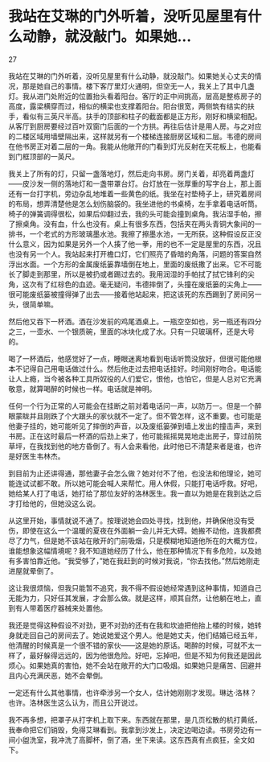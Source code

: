 # 我站在艾琳的门外听着，没听见屋里有什么动静，就没敲门。如果她...

27

我站在艾琳的门外听着，没听见屋里有什么动静，就没敲门。如果她关心丈夫的情况，那是她自己的事情。楼下客厅里灯火通明，但空无一人，我关上了其中几盏灯。我从进门处附近的位置抬头看着阳台。客厅的正中间挑高，层高是整栋房子的高度，露梁横穿而过，相似的横梁也支撑着阳台。阳台很宽，两侧筑有结实的扶手，看似有三英尺半高。扶手的顶部和柱子的截面都是正方形，刚好和横梁相配。从客厅到厨房要经过百叶双窗门后面的一个方拱。再往后估计是用人房。与之对应的二楼区域用墙壁隔出来，这样就另有一个楼梯连接厨房区域和二层。韦德的房间在他书房正对着二层的一角。我能从他敞开的门看到灯光反射在天花板上，也能看到门框顶部的一英尺。

我关上了所有的灯，只留一盏落地灯，然后走向书房。房门关着，却亮着两盏灯——皮沙发一侧的落地灯和一盏带罩台灯。台灯放在一张厚重的写字台上，那上面还有一台打字机，旁边杂乱地堆着一些黄色的纸。我坐在衬垫椅子上，研究着房间的布局，想弄清楚他是怎么划伤脑袋的。我坐进他的书桌椅，左手拿着电话听筒。椅子的弹簧调得很松，如果后仰翻过去，我的头可能会撞到桌角。我沾湿手帕，擦了擦桌角。没有血，什么也没有。桌上有很多东西，包括夹在两头青铜大象间的一排书，一个老式的方形玻璃墨水池。我擦了擦墨水池，一无所获。这种假设反正没什么意义，因为如果是另外一个人揍了他一拳，用的也不一定是屋里的东西，况且也没有另一个人。我站起来打开檐口灯，它们照亮了昏暗的角落，问题的答案自然浮出水面。一个方形的金属废纸篓靠墙倒在地上，里面的废纸撒了出来。它不可能长了脚走到那里，所以是被扔或者踢过去的。我用润湿的手帕拭了拭它锋利的尖角，这次有了红棕色的血迹。毫无疑问，韦德摔倒了，头撞在废纸篓的尖角上——很可能废纸篓被撞得弹了出去——接着他站起来，把这该死的东西踢到了房间另一头，很简单嘛。

然后他又吞下一杯酒。酒在沙发前的鸡尾酒桌上。一瓶空空如也，另一瓶还有四分之三，一壶水、一个银质碗，里面的冰块化成了水。只有一只玻璃杯，还是大号的。

喝了一杯酒后，他感觉好了一点，睡眼迷离地看到电话听筒没放好，但很可能他根本不记得自己用电话做过什么。然后他走过去把电话挂好。时间刚好吻合。电话能让人上瘾，当今被各种工具所奴役的人们爱它，恨他，也怕它，但是人总对它充满敬意，就算喝醉的时候也一样。电话就是神明。

任何一个行为正常的人可能会在挂断之前对着电话问一声，以防万一。但是一个醉眼蒙眬并且刚跌了个大跟头的家伙就不一定了。但不管怎样，这不重要。也可能是他妻子挂的，她可能听见了摔倒的声音，以及废纸篓弹到墙上发出的撞击声，来到书房。正在这时最后一杯酒的后劲上来了，他可能摇摇晃晃地走出房子，穿过前院草坪，在我找到他的地方昏倒了。有人会来看他，此时他已不清楚来者是谁，也许是好医生韦林杰。

到目前为止还讲得通，那他妻子会怎么做？她对付不了他，也没法和他理论，她可能连试试都不敢。所以她可能会喊人来帮忙。用人休假，只能打电话呼救。好吧，她给某人打了电话，她打给了那位友好的洛林医生。我一直以为她是在我到达之后才打给他的，但她没这么说。

从这里开始，事情就说不通了。按理说她会四处寻找，找到他，并确保他没有受伤，即使在这么一个温暖的夏夜在外面躺一会儿并无大碍。她搬不动他，连我都费尽了力气，但是她不该站在敞开的门前吸烟，只是模糊地知道他所在的大概方位，谁能想象这幅情境呢？我不知道她经历了什么，他在那种情况下有多危险，以及她有多害怕靠近他。“我受够了，”她在我赶到的时候对我说，“你去找他。”然后她刚走进屋就晕倒了。

这让我很烦恼，但我只能暂不追究，我不得不假设她经常遇到这种事情，知道自己无能为力，只好任其发展，才会那么做。就是这样，顺其自然，让他躺在地上，直到有人带着医疗器械来处置他。

我还是觉得这种假设不对劲，更不对劲的还有在我和坎迪把他抬上楼的时候，她转身就走回自己的房间去了。她说她爱这个男人。他是她丈夫，他们结婚已经五年，他清醒的时候真是一个很不错的家伙——这是她的原话。喝醉的时候，可就不太一样了，最好躲得远远的，因为他很危险。好吧，忘掉吧，但是不知为何我还是因此烦心。如果她真的害怕，她不会站在敞开的大门口吸烟。如果她只是痛苦、回避并且内心充满厌恶，她不会晕倒。

一定还有什么其他事情，也许牵涉另一个女人，估计她刚刚才发现。琳达·洛林？也许。洛林医生这么认为，而且公开说过。

我不再多想，把罩子从打字机上取下来。东西就在那里，是几页松散的机打黄纸，我奉命把它们销毁，免得艾琳看到。我拿到沙发上，决定边喝边读。书房旁边有一间小盥洗室，我冲洗了高脚杯，倒了酒，坐下来读。这东西真有点疯狂，全文如下。